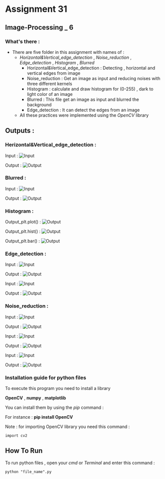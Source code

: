 # Assignment 31

## Image-Processing _ 6

### What's there : 

- There are five folder in this assignment with names of :
  - *Horizontal&Vertical_edge_detection* , *Noise_reduction* , *Edge_detection* , *Histogram* , *Blurred*
    - Horizontal&Vertical_edge_detection : Detecting , horizontal and vertical edges from image
    - Noise_reduction : Get an image as input and reducing noises with three different kernels
    - Histogram : calculate and draw histogram for (0-255) , dark to light color of an image
    - Blurred : This file get an image as input and blurred the background
    - Edge_detection : It can detect the edges from an image 
  - All these practices were implemented using the *OpenCV* library

## Outputs :

### Herizontal&Vertical_edge_detection :

Input : ![Input](Horizontal&Vertical_edge_detection/input.jpeg) 

 Output : ![Output](Horizontal&Vertical_edge_detection/output.png)

### Blurred : 

Input : ![Input](Blurred/input.jpeg) 

 Output : ![Output](Blurred/output.png)
 
### Histogram :

 Output_plt.plot() : ![Output](Histogram/Figure_1.png)
 
 Output_plt.hist() : ![Output](Histogram/Figure_2.png)
 
 Output_plt.bar() : ![Output](Histogram/Figure_3.png)

### Edge_detection :

Input : ![Input](Edge_detection/input_1.jpeg) 

 Output : ![Output](Edge_detection/output_1.png)

Input : ![Input](Edge_detection/input_2.jpeg) 

 Output : ![Output](Edge_detection/output_2.png)

### Noise_reduction :

Input : ![Input](Noise_reduction/input_1.jpeg) 

 Output : ![Output](Noise_reduction/output_1.png)

Input : ![Input](Noise_reduction/input_2.jpeg) 

 Output : ![Output](Noise_reduction/output_2.png)
 
Input : ![Input](Noise_reduction/input_3.jpeg) 

 Output : ![Output](Noise_reduction/output_3.png)


### Installation guide for python files
To execute this program you need to install a library

**OpenCV**  , **numpy** , **matplotlib**

You can install them by using the *pip* command :

For instance :
**pip install OpenCV**

Note : for importing OpenCV library you need this command :
```
import cv2
```

## How To Run

To run python files , open your *cmd* or *Terminal* and enter this command :
```
python "file_name".py
```
